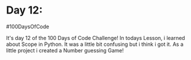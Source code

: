 # Day 12:
#100DaysOfCode

It's day 12 of the 100 Days of Code Challenge! In todays Lesson, i learned about Scope in Python. It was a little bit confusing but i think i got it. As a little project i created a Number guessing Game!